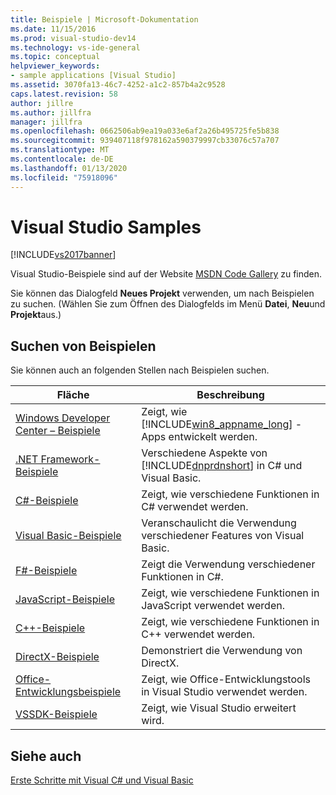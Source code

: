 ```yaml
---
title: Beispiele | Microsoft-Dokumentation
ms.date: 11/15/2016
ms.prod: visual-studio-dev14
ms.technology: vs-ide-general
ms.topic: conceptual
helpviewer_keywords:
- sample applications [Visual Studio]
ms.assetid: 3070fa13-46c7-4252-a1c2-857b4a2c9528
caps.latest.revision: 58
author: jillre
ms.author: jillfra
manager: jillfra
ms.openlocfilehash: 0662506ab9ea19a033e6af2a26b495725fe5b838
ms.sourcegitcommit: 939407118f978162a590379997cb33076c57a707
ms.translationtype: MT
ms.contentlocale: de-DE
ms.lasthandoff: 01/13/2020
ms.locfileid: "75918096"
---
```

# <a name="visual-studio-samples"></a>Visual Studio Samples
[!INCLUDE[vs2017banner](../includes/vs2017banner.md)]

Visual Studio-Beispiele sind auf der Website [MSDN Code Gallery](https://code.msdn.microsoft.com/) zu finden.

 Sie können das Dialogfeld **Neues Projekt** verwenden, um nach Beispielen zu suchen. (Wählen Sie zum Öffnen des Dialogfelds im Menü **Datei**, **Neu**und **Projekt**aus.)

## <a name="finding-samples"></a>Suchen von Beispielen
 Sie können auch an folgenden Stellen nach Beispielen suchen.

|Fläche|Beschreibung|
|----------|-----------------|
|[Windows Developer Center – Beispiele](https://code.msdn.microsoft.com/windowsapps/)|Zeigt, wie [!INCLUDE[win8_appname_long](../includes/win8-appname-long-md.md)] -Apps entwickelt werden.|
|[.NET Framework-Beispiele](/samples/browse/?products=dotnet)|Verschiedene Aspekte von [!INCLUDE[dnprdnshort](../includes/dnprdnshort-md.md)] in C# und Visual Basic.|
|[C#-Beispiele](/samples/browse/?languages=csharp)|Zeigt, wie verschiedene Funktionen in C# verwendet werden.|
|[Visual Basic-Beispiele](/samples/browse/?languages=vb)|Veranschaulicht die Verwendung verschiedener Features von Visual Basic.|
|[F#-Beispiele](/samples/browse/?languages=fsharp)|Zeigt die Verwendung verschiedener Funktionen in C#.|
|[JavaScript-Beispiele](/samples/browse/?languages=javascript)|Zeigt, wie verschiedene Funktionen in JavaScript verwendet werden.|
|[C++-Beispiele](/samples/browse/?languages=cpp)|Zeigt, wie verschiedene Funktionen in C++ verwendet werden.|
|[DirectX-Beispiele](/samples/browse/?products=xbox)|Demonstriert die Verwendung von DirectX.|
|[Office-Entwicklungsbeispiele](/samples/browse/?products=office)|Zeigt, wie Office-Entwicklungstools in Visual Studio verwendet werden. |
|[VSSDK-Beispiele](https://github.com/Microsoft/VSSDK-Extensibility-Samples)|Zeigt, wie Visual Studio erweitert wird.|

## <a name="see-also"></a>Siehe auch
 [Erste Schritte mit Visual C# und Visual Basic](../ide/getting-started-with-visual-csharp-and-visual-basic.md)
